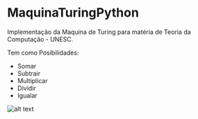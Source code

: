# MaquinaTuringPython
Implementação da Maquina de Turing para matéria de Teoria da Computação - UNESC.


Tem como Posibilidades:
* Somar
* Subtrair
* Multiplicar
* Dividir
* Igualar 

![alt text](https://uploaddeimagens.com.br/images/001/718/014/full/image.png?1541784325 "Maquina de Turing")
